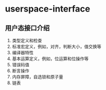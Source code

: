 # userspace-interface
## 用户态接口介绍
1. 类型定义和检查
2. 标准宏定义，例如，对齐，判断大小，值交换等
3. 编译器特性
4. 基本运算定义，例如，位运算和位操作等
5. 错误码值
6. 断言操作
7. 内存屏障，自选锁和原子量
8. 链表

